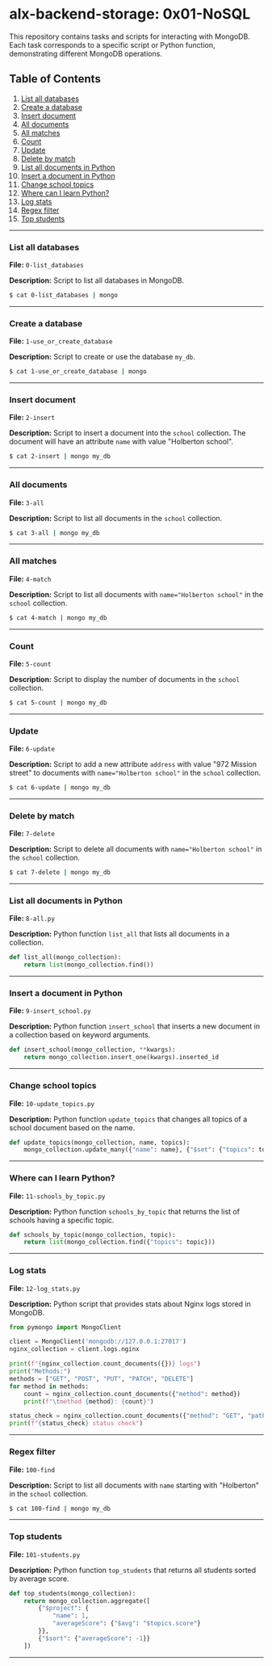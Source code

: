 # alx-backend-storage: 0x01-NoSQL

This repository contains tasks and scripts for interacting with MongoDB. Each task corresponds to a specific script or Python function, demonstrating different MongoDB operations.

## Table of Contents

1. [List all databases](#list-all-databases)
2. [Create a database](#create-a-database)
3. [Insert document](#insert-document)
4. [All documents](#all-documents)
5. [All matches](#all-matches)
6. [Count](#count)
7. [Update](#update)
8. [Delete by match](#delete-by-match)
9. [List all documents in Python](#list-all-documents-in-python)
10. [Insert a document in Python](#insert-a-document-in-python)
11. [Change school topics](#change-school-topics)
12. [Where can I learn Python?](#where-can-i-learn-python)
13. [Log stats](#log-stats)
14. [Regex filter](#regex-filter)
15. [Top students](#top-students)

---

### List all databases

**File:** `0-list_databases`

**Description:** Script to list all databases in MongoDB.

```bash
$ cat 0-list_databases | mongo
```

---

### Create a database

**File:** `1-use_or_create_database`

**Description:** Script to create or use the database `my_db`.

```bash
$ cat 1-use_or_create_database | mongo
```

---

### Insert document

**File:** `2-insert`

**Description:** Script to insert a document into the `school` collection. The document will have an attribute `name` with value "Holberton school".

```bash
$ cat 2-insert | mongo my_db
```

---

### All documents

**File:** `3-all`

**Description:** Script to list all documents in the `school` collection.

```bash
$ cat 3-all | mongo my_db
```

---

### All matches

**File:** `4-match`

**Description:** Script to list all documents with `name="Holberton school"` in the `school` collection.

```bash
$ cat 4-match | mongo my_db
```

---

### Count

**File:** `5-count`

**Description:** Script to display the number of documents in the `school` collection.

```bash
$ cat 5-count | mongo my_db
```

---

### Update

**File:** `6-update`

**Description:** Script to add a new attribute `address` with value "972 Mission street" to documents with `name="Holberton school"` in the `school` collection.

```bash
$ cat 6-update | mongo my_db
```

---

### Delete by match

**File:** `7-delete`

**Description:** Script to delete all documents with `name="Holberton school"` in the `school` collection.

```bash
$ cat 7-delete | mongo my_db
```

---

### List all documents in Python

**File:** `8-all.py`

**Description:** Python function `list_all` that lists all documents in a collection.

```python
def list_all(mongo_collection):
    return list(mongo_collection.find())
```

---

### Insert a document in Python

**File:** `9-insert_school.py`

**Description:** Python function `insert_school` that inserts a new document in a collection based on keyword arguments.

```python
def insert_school(mongo_collection, **kwargs):
    return mongo_collection.insert_one(kwargs).inserted_id
```

---

### Change school topics

**File:** `10-update_topics.py`

**Description:** Python function `update_topics` that changes all topics of a school document based on the name.

```python
def update_topics(mongo_collection, name, topics):
    mongo_collection.update_many({"name": name}, {"$set": {"topics": topics}})
```

---

### Where can I learn Python?

**File:** `11-schools_by_topic.py`

**Description:** Python function `schools_by_topic` that returns the list of schools having a specific topic.

```python
def schools_by_topic(mongo_collection, topic):
    return list(mongo_collection.find({"topics": topic}))
```

---

### Log stats

**File:** `12-log_stats.py`

**Description:** Python script that provides stats about Nginx logs stored in MongoDB.

```python
from pymongo import MongoClient

client = MongoClient('mongodb://127.0.0.1:27017')
nginx_collection = client.logs.nginx

print(f"{nginx_collection.count_documents({})} logs")
print("Methods:")
methods = ["GET", "POST", "PUT", "PATCH", "DELETE"]
for method in methods:
    count = nginx_collection.count_documents({"method": method})
    print(f"\tmethod {method}: {count}")

status_check = nginx_collection.count_documents({"method": "GET", "path": "/status"})
print(f"{status_check} status check")
```

---

### Regex filter

**File:** `100-find`

**Description:** Script to list all documents with `name` starting with "Holberton" in the `school` collection.

```bash
$ cat 100-find | mongo my_db
```

---

### Top students

**File:** `101-students.py`

**Description:** Python function `top_students` that returns all students sorted by average score.

```python
def top_students(mongo_collection):
    return mongo_collection.aggregate([
        {"$project": {
            "name": 1,
            "averageScore": {"$avg": "$topics.score"}
        }},
        {"$sort": {"averageScore": -1}}
    ])
```

---
